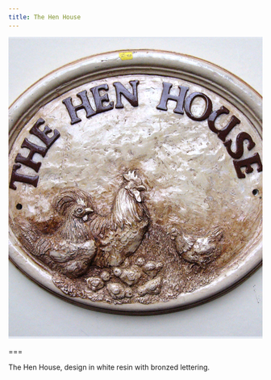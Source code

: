 ```yaml
---
title: The Hen House
---
```


![Hen House plaque](hen.jpg)

===

The Hen House, design in white resin with bronzed lettering.